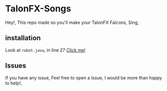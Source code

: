 # TalonFX-Songs
Hey!,
This repo made so you'll make your TalonFX Falcons, Sing,
## installation
Look at `robot.java`, in line 27
[Click me!](https://github.com/arnon001/TalonFX-Songs/blob/Rapid-React/src/main/java/frc/robot/Robot.java#L27)
## Issues
If you have any issue,
Feel free to open a Issue, I would be more than happy to help!,
